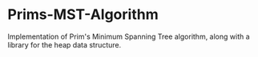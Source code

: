 Prims-MST-Algorithm
===================

Implementation of Prim's Minimum Spanning Tree algorithm, along with a library for the heap data structure.
